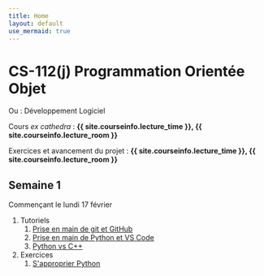 ```yaml
---
title: Home
layout: default
use_mermaid: true
---
```


# CS-112(j) Programmation Orientée Objet

Ou : Développement Logiciel

Cours *ex cathedra* : **{{ site.courseinfo.lecture_time }}, {{ site.courseinfo.lecture_room }}**

Exercices et avancement du projet : **{{ site.courseinfo.lecture_time }}, {{ site.courseinfo.lecture_room }}**

## Semaine 1

Commençant le lundi 17 février

1. Tutoriels
    1. [Prise en main de git et GitHub](./tutoriels/git-github.html)
    2. [Prise en main de Python et VS Code](./tutoriels/prise-en-main.html)
    3. [Python vs C++](./tutoriels/python-vs-cpp.html)
2. Exercices
    1. [S'approprier Python](./series/01-appropriation-de-python.html)
